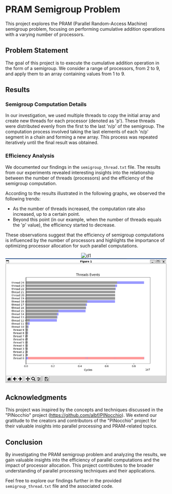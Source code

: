 # PRAM Semigroup Problem

This project explores the PRAM (Parallel Random-Access Machine) semigroup problem, focusing on performing cumulative addition operations with a varying number of processors.

## Problem Statement

The goal of this project is to execute the cumulative addition operation in the form of a semigroup. We consider a range of processors, from 2 to 9, and apply them to an array containing values from 1 to 9.

## Results

### Semigroup Computation Details

In our investigation, we used multiple threads to copy the initial array and create new threads for each processor (denoted as 'p'). These threads were distributed evenly from the first to the last 'n/p' of the semigroup. The computation process involved taking the last elements of each 'n/p' segment in a chain and forming a new array. This process was repeated iteratively until the final result was obtained.

### Efficiency Analysis

We documented our findings in the `semigroup_thread.txt` file. The results from our experiments revealed interesting insights into the relationship between the number of threads (processors) and the efficiency of the semigroup computation.

According to the results illustrated in the following graphs, we observed the following trends:

- As the number of threads increased, the computation rate also increased, up to a certain point.
- Beyond this point (in our example, when the number of threads equals the 'p' value), the efficiency started to decrease.

These observations suggest that the efficiency of semigroup computations is influenced by the number of processors and highlights the importance of optimizing processor allocation for such parallel computations.

<div style="text-align:center;">
  <img src="first" alt="d1">
</div>

<div style="text-align:center;">
  <img src="second.png" alt="d2">
</div>

## Acknowledgments

This project was inspired by the concepts and techniques discussed in the "PINocchio" project (https://github.com/albf/PINocchio). We extend our gratitude to the creators and contributors of the "PINocchio" project for their valuable insights into parallel processing and PRAM-related topics.

## Conclusion

By investigating the PRAM semigroup problem and analyzing the results, we gain valuable insights into the efficiency of parallel computations and the impact of processor allocation. This project contributes to the broader understanding of parallel processing techniques and their applications.

Feel free to explore our findings further in the provided `semigroup_thread.txt` file and the associated code.

